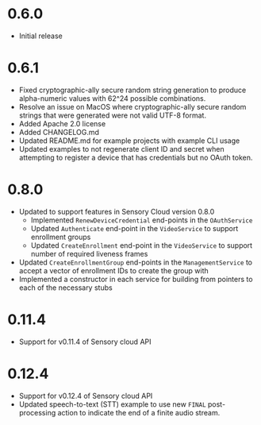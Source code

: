 # 0.6.0

-   Initial release

# 0.6.1

-   Fixed cryptographic-ally secure random string generation to produce
    alpha-numeric values with 62^24 possible combinations.
-   Resolve an issue on MacOS where cryptographic-ally secure random strings
    that were generated were not valid UTF-8 format.
-   Added Apache 2.0 license
-   Added CHANGELOG.md
-   Updated README.md for example projects with example CLI usage
-   Updated examples to not regenerate client ID and secret when attempting to
    register a device that has credentials but no OAuth token.

# 0.8.0

-   Updated to support features in Sensory Cloud version 0.8.0
    -   Implemented `RenewDeviceCredential` end-points in the `OAuthService`
    -   Updated `Authenticate` end-point in the `VideoService` to support
        enrollment groups
    -   Updated `CreateEnrollment` end-point in the `VideoService` to support
        number of required liveness frames
-   Updated `CreateEnrollmentGroup` end-points in the `ManagementService` to
    accept a vector of enrollment IDs to create the group with
-   Implemented a constructor in each service for building from pointers to
    each of the necessary stubs

# 0.11.4

-   Support for v0.11.4 of Sensory cloud API

# 0.12.4

-   Support for v0.12.4 of Sensory cloud API
-   Updated speech-to-text (STT) example to use new `FINAL` post-processing
    action to indicate the end of a finite audio stream.
